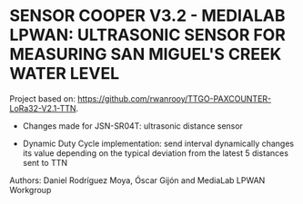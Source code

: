 # SENSOR COOPER V3.2 - MEDIALAB LPWAN: ULTRASONIC SENSOR FOR MEASURING SAN MIGUEL'S CREEK WATER LEVEL

Project based on: https://github.com/rwanrooy/TTGO-PAXCOUNTER-LoRa32-V2.1-TTN.

- Changes made for JSN-SR04T: ultrasonic distance sensor

- Dynamic Duty Cycle implementation: send interval dynamically changes its value depending on the typical deviation from the latest 5 distances sent to TTN

Authors: Daniel Rodríguez Moya, Óscar Gijón and MediaLab LPWAN Workgroup